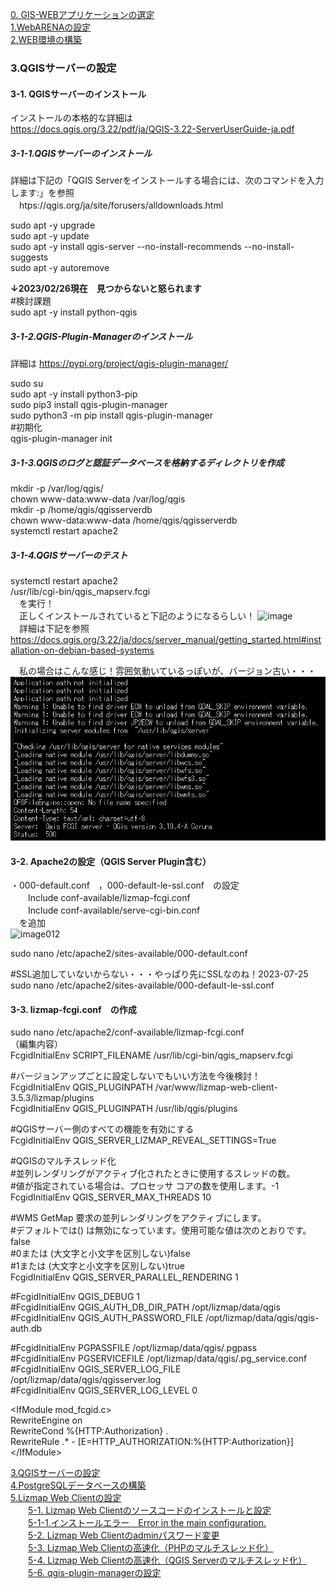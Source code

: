 [0. GIS-WEBアプリケーションの選定](https://github.com/yamamoto-ryuzo/Lizmap-installation-Japanese-memo/blob/main/0.%20GIS-WEB%E3%82%A2%E3%83%97%E3%83%AA%E3%82%B1%E3%83%BC%E3%82%B7%E3%83%A7%E3%83%B3%E3%81%AE%E9%81%B8%E5%AE%9A.md)  
[1.WebARENAの設定](https://github.com/yamamoto-ryuzo/Lizmap-installation-Japanese-memo/blob/main/1.%E4%BB%AE%E6%83%B3%E7%92%B0%E5%A2%83%E3%81%AE%E8%A8%AD%E5%AE%9A.md)  
[2.WEB環境の構築](https://github.com/yamamoto-ryuzo/Lizmap-installation-Japanese-memo/blob/main/2.WEB%E7%92%B0%E5%A2%83%E3%81%AE%E6%A7%8B%E7%AF%89.md)  

### 3.QGISサーバーの設定  
#### 3-1. QGISサーバーのインストール  
インストールの本格的な詳細は  
https://docs.qgis.org/3.22/pdf/ja/QGIS-3.22-ServerUserGuide-ja.pdf  

##### 3-1-1.QGISサーバーのインストール
詳細は下記の「QGIS Serverをインストールする場合には、次のコマンドを入力します:」を参照  
　htps://qgis.org/ja/site/forusers/alldownloads.html  
 
sudo apt -y upgrade  
sudo apt -y update  
sudo apt -y install qgis-server --no-install-recommends --no-install-suggests  
sudo apt -y autoremove  

**↓2023/02/26現在　見つからないと怒られます**  
#検討課題  
sudo apt -y install python-qgis  

##### 3-1-2.QGIS-Plugin-Managerのインストール  
詳細は https://pypi.org/project/qgis-plugin-manager/  

sudo su  
sudo apt -y install python3-pip  
sudo pip3 install qgis-plugin-manager    
sudo python3 -m pip install qgis-plugin-manager  
#初期化  
qgis-plugin-manager init  

##### 3-1-3.QGISのログと認証データベースを格納するディレクトリを作成  
mkdir -p /var/log/qgis/  
chown www-data:www-data /var/log/qgis  
mkdir -p /home/qgis/qgisserverdb  
chown www-data:www-data /home/qgis/qgisserverdb  
systemctl restart apache2  

##### 3-1-4.QGISサーバーのテスト 
systemctl restart apache2  
/usr/lib/cgi-bin/qgis_mapserv.fcgi  
　を実行！  
　正しくインストールされていると下記のようになるらしい！
![image](https://user-images.githubusercontent.com/86514652/221395008-e19b8868-cdbd-4fd2-aecf-4c48b07ec17f.png)  
　詳細は下記を参照  
https://docs.qgis.org/3.22/ja/docs/server_manual/getting_started.html#installation-on-debian-based-systems  

　私の場合はこんな感じ！雰囲気動いているっぽいが、バージョン古い・・・  
![Alt text](image-1.png)

#### 3-2. Apache2の設定（QGIS Server Plugin含む）  
・000-default.conf　，000-default-le-ssl.conf　の設定  
　　Include conf-available/lizmap-fcgi.conf  
　　Include conf-available/serve-cgi-bin.conf  
　を追加  
 ![image012](https://user-images.githubusercontent.com/86514652/174402261-b6a5f179-bbc3-4790-b402-1b85435ff2d1.png)

sudo nano /etc/apache2/sites-available/000-default.conf  

#SSL追加していないからない・・・やっぱり先にSSLなのね！2023-07-25  
sudo nano /etc/apache2/sites-available/000-default-le-ssl.conf  

#### 3-3. lizmap-fcgi.conf　の作成  
sudo nano /etc/apache2/conf-available/lizmap-fcgi.conf   
（編集内容）  
FcgidInitialEnv SCRIPT_FILENAME /usr/lib/cgi-bin/qgis_mapserv.fcgi  

#バージョンアップごとに設定しないでもいい方法を今後検討！  
FcgidInitialEnv QGIS_PLUGINPATH /var/www/lizmap-web-client-3.5.3/lizmap/plugins  
FcgidInitialEnv QGIS_PLUGINPATH /usr/lib/qgis/plugins  

#QGISサーバー側のすべての機能を有効にする  
FcgidInitialEnv QGIS_SERVER_LIZMAP_REVEAL_SETTINGS=True

#QGISのマルチスレッド化  
#並列レンダリングがアクティブ化されたときに使用するスレッドの数。  
#値が指定されている場合は、プロセッサ コアの数を使用します。‎-1  
FcgidInitialEnv QGIS_SERVER_MAX_THREADS 10  

#WMS GetMap 要求の並列レンダリングをアクティブにします。  
#デフォルトでは() は無効になっています。使用可能な値は次のとおりです。‎false  
#0‎または (大文字と小文字を区別しない)‎false  
#1‎または (大文字と小文字を区別しない)‎true  
FcgidInitialEnv QGIS_SERVER_PARALLEL_RENDERING 1  

#FcgidInitialEnv QGIS_DEBUG 1  
#FcgidInitialEnv QGIS_AUTH_DB_DIR_PATH /opt/lizmap/data/qgis  
#FcgidInitialEnv QGIS_AUTH_PASSWORD_FILE /opt/lizmap/data/qgis/qgis-auth.db  

#FcgidInitialEnv PGPASSFILE /opt/lizmap/data/qgis/.pgpass  
#FcgidInitialEnv PGSERVICEFILE /opt/lizmap/data/qgis/.pg_service.conf  
#FcgidInitialEnv QGIS_SERVER_LOG_FILE /opt/lizmap/data/qgis/qgisserver.log  
#FcgidInitialEnv QGIS_SERVER_LOG_LEVEL 0   
  
\<IfModule mod_fcgid.c>  
    RewriteEngine on  
    RewriteCond %{HTTP:Authorization} .  
    RewriteRule .* - [E=HTTP_AUTHORIZATION:%{HTTP:Authorization}]  
\</IfModule>   
  
[3.QGISサーバーの設定](https://github.com/yamamoto-ryuzo/Lizmap-installation-Japanese-memo/blob/main/3.QGIS%E3%82%B5%E3%83%BC%E3%83%90%E3%83%BC%E3%81%AE%E8%A8%AD%E5%AE%9A.md)  
[4.PostgreSQLデータベースの構築](https://github.com/yamamoto-ryuzo/Lizmap-installation-Japanese-memo/blob/main/4.PostgreSQL%E3%83%87%E3%83%BC%E3%82%BF%E3%83%99%E3%83%BC%E3%82%B9%E3%81%AE%E6%A7%8B%E7%AF%89.md)  
[5.Lizmap Web Clientの設定](https://github.com/yamamoto-ryuzo/Lizmap-installation-Japanese-memo/tree/main/5.Lizmap%20Web%20Client%E3%81%AE%E8%A8%AD%E5%AE%9A)  
　　[5-1. Lizmap Web Clientのソースコードのインストールと設定](https://github.com/yamamoto-ryuzo/Lizmap-installation-Japanese-memo/blob/main/5.Lizmap%20Web%20Client%E3%81%AE%E8%A8%AD%E5%AE%9A/5-1%20.Lizmap%20Web%20Client%E3%81%AE%E3%82%A4%E3%83%B3%E3%82%B9%E3%83%88%E3%83%BC%E3%83%AB.md)  
　　[5-1-1.インストールエラー　Error in the main configuration.](https://github.com/yamamoto-ryuzo/Lizmap-installation-Japanese-memo/blob/main/5.Lizmap%20Web%20Client%E3%81%AE%E8%A8%AD%E5%AE%9A/5-1-1%E3%82%A4%E3%83%B3%E3%82%B9%E3%83%88%E3%83%BC%E3%83%AB%E3%82%A8%E3%83%A9%E3%83%BC%E3%80%80Error%20in%20the%20main%20configuration.md)  
　　[5-2. Lizmap Web Clientのadminパスワード変更](https://github.com/yamamoto-ryuzo/Lizmap-installation-Japanese-memo/blob/main/5.Lizmap%20Web%20Client%E3%81%AE%E8%A8%AD%E5%AE%9A/5-2.Lizmap%20Web%20Client%E3%81%AE%E5%88%9D%E6%9C%9F%E8%A8%AD%E5%AE%9A.md)  
　　[5-3. Lizmap Web Clientの高速化（PHPのマルチスレッド化）](https://github.com/yamamoto-ryuzo/Lizmap-installation-Japanese-memo/blob/main/5.Lizmap%20Web%20Client%E3%81%AE%E8%A8%AD%E5%AE%9A/5-3.Lizmap%20Web%20Client%E3%81%AE%E9%AB%98%E9%80%9F%E5%8C%96%EF%BC%88PHP%E3%81%AE%E3%83%9E%E3%83%AB%E3%83%81%E3%82%B9%E3%83%AC%E3%83%83%E3%83%89%E5%8C%96%EF%BC%89.md)  
　　[5-4. Lizmap Web Clientの高速化（QGIS Serverのマルチスレッド化）](https://github.com/yamamoto-ryuzo/Lizmap-installation-Japanese-memo/blob/main/5.Lizmap%20Web%20Client%E3%81%AE%E8%A8%AD%E5%AE%9A/5-4.Lizmap%20Web%20Client%E3%81%AE%E9%AB%98%E9%80%9F%E5%8C%96%EF%BC%88QGIS%20Server%E3%81%AE%E3%83%9E%E3%83%AB%E3%83%81%E3%82%B9%E3%83%AC%E3%83%83%E3%83%89%E5%8C%96%EF%BC%89.md)  
　　[5-6. qgis-plugin-managerの設定](https://github.com/yamamoto-ryuzo/Lizmap-installation-Japanese-memo/blob/main/5.Lizmap%20Web%20Client%E3%81%AE%E8%A8%AD%E5%AE%9A/5-5.Lizmap%20Web%20Client%E3%81%AE%E9%AB%98%E9%80%9F%E5%8C%96%EF%BC%88py-qgis-server%E3%81%AE%E5%B0%8E%E5%85%A5%EF%BC%89.md)  
